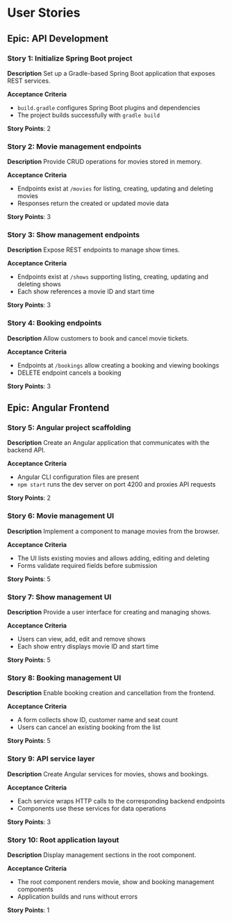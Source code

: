 # User Stories

## Epic: API Development

### Story 1: Initialize Spring Boot project
**Description**
Set up a Gradle-based Spring Boot application that exposes REST services.

**Acceptance Criteria**
- `build.gradle` configures Spring Boot plugins and dependencies
- The project builds successfully with `gradle build`

**Story Points**: 2

### Story 2: Movie management endpoints
**Description**
Provide CRUD operations for movies stored in memory.

**Acceptance Criteria**
- Endpoints exist at `/movies` for listing, creating, updating and deleting movies
- Responses return the created or updated movie data

**Story Points**: 3

### Story 3: Show management endpoints
**Description**
Expose REST endpoints to manage show times.

**Acceptance Criteria**
- Endpoints exist at `/shows` supporting listing, creating, updating and deleting shows
- Each show references a movie ID and start time

**Story Points**: 3

### Story 4: Booking endpoints
**Description**
Allow customers to book and cancel movie tickets.

**Acceptance Criteria**
- Endpoints at `/bookings` allow creating a booking and viewing bookings
- DELETE endpoint cancels a booking

**Story Points**: 3

## Epic: Angular Frontend

### Story 5: Angular project scaffolding
**Description**
Create an Angular application that communicates with the backend API.

**Acceptance Criteria**
- Angular CLI configuration files are present
- `npm start` runs the dev server on port 4200 and proxies API requests

**Story Points**: 2

### Story 6: Movie management UI
**Description**
Implement a component to manage movies from the browser.

**Acceptance Criteria**
- The UI lists existing movies and allows adding, editing and deleting
- Forms validate required fields before submission

**Story Points**: 5

### Story 7: Show management UI
**Description**
Provide a user interface for creating and managing shows.

**Acceptance Criteria**
- Users can view, add, edit and remove shows
- Each show entry displays movie ID and start time

**Story Points**: 5

### Story 8: Booking management UI
**Description**
Enable booking creation and cancellation from the frontend.

**Acceptance Criteria**
- A form collects show ID, customer name and seat count
- Users can cancel an existing booking from the list

**Story Points**: 5

### Story 9: API service layer
**Description**
Create Angular services for movies, shows and bookings.

**Acceptance Criteria**
- Each service wraps HTTP calls to the corresponding backend endpoints
- Components use these services for data operations

**Story Points**: 3

### Story 10: Root application layout
**Description**
Display management sections in the root component.

**Acceptance Criteria**
- The root component renders movie, show and booking management components
- Application builds and runs without errors

**Story Points**: 1
